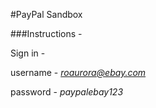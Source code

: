 #PayPal Sandbox

###Instructions -

Sign in -

username - *roaurora@ebay.com*

password - *paypalebay123*
